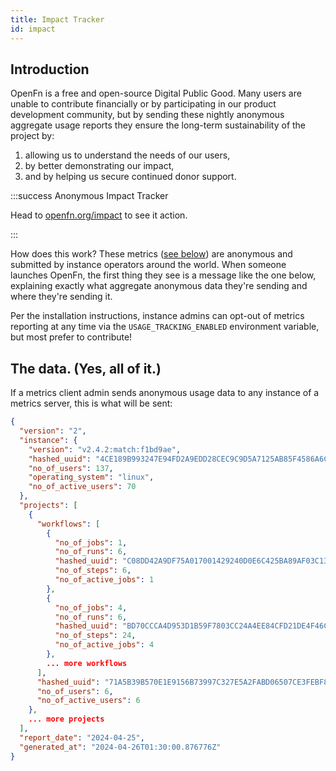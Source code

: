 ```yaml
---
title: Impact Tracker
id: impact
---
```


## Introduction

OpenFn is a free and open-source Digital Public Good. Many users are unable to
contribute financially or by participating in our product development community,
but by sending these nightly anonymous aggregate usage reports they ensure the
long-term sustainability of the project by:

1. allowing us to understand the needs of our users,
2. by better demonstrating our impact,
3. and by helping us secure continued donor support.

:::success Anonymous Impact Tracker

Head to [openfn.org/impact](https://www.openfn.org/impact) to see it action.

:::

How does this work? These metrics ([see below](#what-data-can-be-shared)) are
anonymous and submitted by instance operators around the world. When someone
launches OpenFn, the first thing they see is a message like the one below,
explaining exactly what aggregate anonymous data they're sending and where
they're sending it.

Per the installation instructions, instance admins can opt-out of metrics
reporting at any time via the `USAGE_TRACKING_ENABLED` environment variable, but
most prefer to contribute!

## The data. (Yes, all of it.)

If a metrics client admin sends anonymous usage data to any instance of a
metrics server, this is what will be sent:

```json
{
  "version": "2",
  "instance": {
    "version": "v2.4.2:match:f1bd9ae",
    "hashed_uuid": "4CE189B993247E94FD2A9EDD28CEC9C9D5A7125AB85F4586A6C994D89DCC0979",
    "no_of_users": 137,
    "operating_system": "linux",
    "no_of_active_users": 70
  },
  "projects": [
    {
      "workflows": [
        {
          "no_of_jobs": 1,
          "no_of_runs": 6,
          "hashed_uuid": "C08DD42A9DF75A017001429240D0E6C425BA89AF03C134A05E631CDB0A53FA87",
          "no_of_steps": 6,
          "no_of_active_jobs": 1
        },
        {
          "no_of_jobs": 4,
          "no_of_runs": 6,
          "hashed_uuid": "BD70CCCA4D953D1B59F7803CC24A4EE84CFD21DE4F46CBA85FB3FA41AACA4EAD",
          "no_of_steps": 24,
          "no_of_active_jobs": 4
        },
        ... more workflows
      ],
      "hashed_uuid": "71A5B39B570E1E9156B73997C327E5A2FABD06507CE3FEBF85128016446FCD49",
      "no_of_users": 6,
      "no_of_active_users": 6
    },
    ... more projects
  ],
  "report_date": "2024-04-25",
  "generated_at": "2024-04-26T01:30:00.876776Z"
}
```
